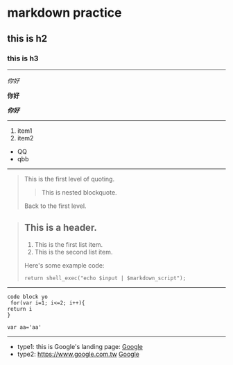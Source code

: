 # markdown practice

## this is h2

### this is h3

---

*你好*

**你好**

***你好*** 

---

1. item1
2. item2
* QQ 
* qbb

---

> This is the first level of quoting.
>
> > This is nested blockquote.
>
> Back to the first level.


> ## This is a header.
> 
> 1.   This is the first list item.
> 2.   This is the second list item.
> 
> Here's some example code:
> 
>     return shell_exec("echo $input | $markdown_script");

---

    code block yo
     for(var i=1; i<=2; i++){
    return i
    }

`var aa='aa'`

---
* type1:
this is Google's landing page: [Google](http://google.com/)
* type2:
<https://www.google.com.tw>
<a href='https://www.google.com.tw'>Google</a><br/>
